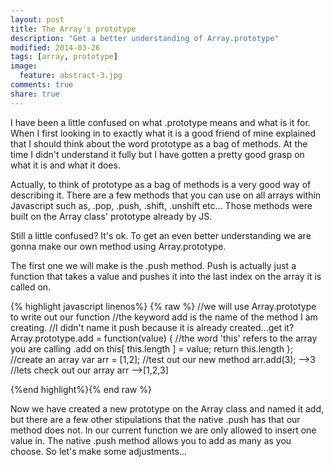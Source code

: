 ```yaml
---
layout: post
title: The Array's prototype
description: "Get a better understanding of Array.prototype"
modified: 2014-03-26
tags: [array, prototype]
image:
  feature: abstract-3.jpg
comments: true
share: true
---
```



I have been a little confused on what .prototype means and what is it for. When I first looking in to exactly what it is a good friend of mine explained that I should think about the word prototype as a bag of methods. At the time I didn't understand it fully but I have gotten a pretty good grasp on what it is and what it does.

Actually, to think of prototype as a bag of methods is a very good way of describing it. There are a few methods that you can use on all arrays within Javascript such as, .pop, .push, .shift, .unshift etc... Those methods were built on the Array class' prototype already by JS.

Still a little confused? It's ok. To get an even better understanding we are gonna make our own method using Array.prototype.

The first one we will make is the .push method. Push is actually just a function that takes a value and pushes it into the last index on the array it is called on.

{% highlight javascript linenos%} {% raw %}
//we will use Array.prototype to write out our function
//the keyword add is the name of the method I am creating.
//I didn't name it push because it is already created...get it?
Array.prototype.add = function(value) {
  //the word 'this' refers to the array you are calling .add on
  this[ this.length ] = value;
  return this.length
};
//create an array
var arr = [1,2];
//test out our new method
arr.add(3);
-->3
//lets check out our array
arr
-->[1,2,3]


{%end highlight%}{% end raw %}

Now we have created a new prototype on the Array class and named it add, but there are a few other stipulations that the native .push has that our method does not. In our current function we are only allowed to insert one value in. The native .push method allows you to add as many as you choose. So let's make some adjustments...
